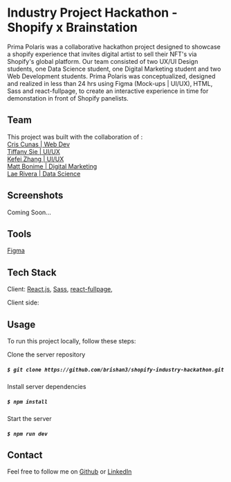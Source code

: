 # Industry Project Hackathon - Shopify x Brainstation

Prima Polaris was a collaborative hackathon project designed to showcase a shopify experience that invites digital artist to sell their NFT's via Shopify's global platform. Our team consisted of two UX/UI Design students, one Data Science student, one Digital Marketing student and two Web Development students. Prima Polaris was conceptualized, designed and realized in less than 24 hrs using Figma (Mock-ups | UI/UX), HTML, Sass and react-fullpage, to create an interactive experience in time for demonstation in front of Shopify panelists.


## Team

This project was built with the collaboration of : <br>
[Cris Cunas | Web Dev](https://github.com/criscunas)<br>
[Tiffany Sie | UI/UX](https://www.linkedin.com/in/tiffanysie/)<br>
[Kefei Zhang | UI/UX](https://www.linkedin.com/in/kefeizhang/)<br>
[Matt Bonime | Digital Marketing](https://www.linkedin.com/in/mattybonime/)<br>
[Lae Rivera | Data Science](https://www.linkedin.com/in/laerivera/)<br>


## Screenshots

Coming Soon...


## Tools
[Figma](https://www.figma.com/)


## Tech Stack
Client:
[React.js](https://reactjs.org/),
[Sass](https://sass-lang.com/),
[react-fullpage](https://www.npmjs.com/package/@fullpage/react-fullpage),


Client side: 

## Usage
To run this project locally, follow these steps:

Clone the server repository
##### `$ git clone https://github.com/brishan3/shopify-industry-hackathon.git`

Install server dependencies
##### `$ npm install`

Start the server
##### `$ npm run dev`


## Contact

Feel free to follow me on [Github](https://github.com/brishan3) or [LinkedIn](https://www.linkedin.com/in/brishan-king/)
